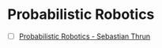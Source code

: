 # Probabilistic Robotics

- [ ] [Probabilistic Robotics - Sebastian Thrun](https://wpi0-my.sharepoint.com/:b:/g/personal/pbpatel_wpi_edu/ESnh7PuqiiBIr_oZqMPGqlEBp3Cga8T6EBQDDenoP3hPOw?e=47Mux4)
